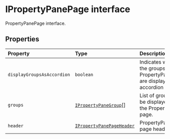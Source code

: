 # IPropertyPanePage interface







PropertyPanePage interface.




## Properties

| Property	   | Type	| Description|
|:-------------|:-------|:-----------|
|`displayGroupsAsAccordion`      | `boolean` | Indicates whether the groups on the PropertyPanePage are displayed as accordion or not. |
|`groups`      | [`IPropertyPaneGroup`](../../sp-webpart-base/interface/ipropertypanegroup.md)[] | List of groups to be displayed on the PropertyPane page. |
|`header`      | [`IPropertyPanePageHeader`](../../sp-webpart-base/interface/ipropertypanepageheader.md) | PropertyPane page header. |






